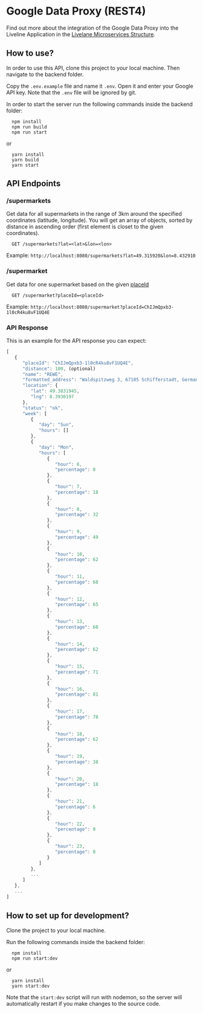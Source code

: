 # Google Data Proxy (REST4)
Find out more about the integration of the Google Data Proxy into the Liveline Application in the [Livelane Microservices Structure](https://docs.google.com/document/d/1RLdGLrOS8xFzT58jS5aggvNy8lCMdPbxYCEXZ2F2ziw/edit).

## How to use?
In order to use this API, clone this project to your local machine. Then navigate to the backend folder.

Copy the `.env.example` file and name it `.env`. Open it and enter your Google API key. Note that the `.env` file will be ignored by git.

In order to start the server run the following commands inside the backend folder:

      npm install
      npm run build
      npm run start

or

      yarn install
      yarn build
      yarn start

## API Endpoints
### /supermarkets
Get data for all supermarkets in the range of 3km around the specified coordinates (latitude, longitude). You will get an array of objects, sorted by distance in ascending order (first element is closet to the given coordinates).
            
      GET /supermarkets?lat=<lat>&lon=<lon>

Example: `http://localhost:8080/supermarkets?lat=49.315920&lon=8.432910`

### /supermarket
Get data for one supermarket based on the given [placeId](https://developers.google.com/places/place-id?hl=de)
            
      GET /supermarket?placeId=<placeId>

Example: `http://localhost:8080/supermarket?placeId=ChIJmQpxb3-1l0cR4ku8vF1UQ4E`

### API Response
This is an example for the API response you can expect:
```javascript
[
   {
      "placeId": "ChIJmQpxb3-1l0cR4ku8vF1UQ4E",
      "distance": 100, (optional)
      "name": "REWE",
      "formatted_address": "Waldspitzweg 3, 67105 Schifferstadt, Germany",
      "location": {
         "lat": 49.3831945,
         "lng": 8.3930197
      },
      "status": "ok",
      "week": [
         {
            "day": "Sun",
            "hours": []
         },
         {
            "day": "Mon",
            "hours": [
               {
                  "hour": 6,
                  "percentage": 0
               },
               {
                  "hour": 7,
                  "percentage": 18
               },
               {
                  "hour": 8,
                  "percentage": 32
               },
               {
                  "hour": 9,
                  "percentage": 49
               },
               {
                  "hour": 10,
                  "percentage": 62
               },
               {
                  "hour": 11,
                  "percentage": 68
               },
               {
                  "hour": 12,
                  "percentage": 65
               },
               {
                  "hour": 13,
                  "percentage": 60
               },
               {
                  "hour": 14,
                  "percentage": 62
               },
               {
                  "hour": 15,
                  "percentage": 71
               },
               {
                  "hour": 16,
                  "percentage": 81
               },
               {
                  "hour": 17,
                  "percentage": 78
               },
               {
                  "hour": 18,
                  "percentage": 62
               },
               {
                  "hour": 19,
                  "percentage": 38
               },
               {
                  "hour": 20,
                  "percentage": 18
               },
               {
                  "hour": 21,
                  "percentage": 6
               },
               {
                  "hour": 22,
                  "percentage": 0
               },
               {
                  "hour": 23,
                  "percentage": 0
               }
            ]
         },
         ...
      ]
   },
   ...
]
```

## How to set up for development?
Clone the project to your local machine.

Run the following commands inside the backend folder:
      
      npm install
      npm run start:dev

or

      yarn install
      yarn start:dev

Note that the `start:dev` script will run with nodemon, so the server will automatically restart if you make changes to the source code.
